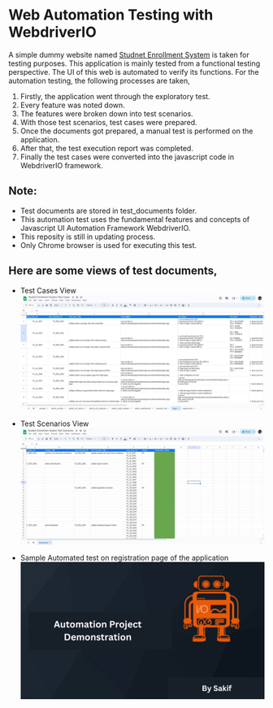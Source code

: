 # Web Automation Testing with WebdriverIO
A simple dummy website named [Studnet Enrollment System](https://code-projects.org/student-enrollment-in-php-with-source-code/) is taken for testing purposes. This application is mainly tested from a functional testing perspective. The UI of this web is automated to verify its functions. For the automation testing, the following processes are taken,
1. Firstly, the application went through the exploratory test.
2. Every feature was noted down.
3. The features were broken down into test scenarios.
4. With those test scenarios, test cases were prepared.
5. Once the documents got prepared, a manual test is performed on the application.
6. After that, the test execution report was completed.
7. Finally the test cases were converted into the javascript code in WebdriverIO framework.

## Note: 
* Test documents are stored in test_documents folder.
* This automation test uses the fundamental features and concepts of Javascript UI Automation Framework WebdriverIO.
* This reposity is still in updating process.
* Only Chrome browser is used for executing  this test.

## Here are some views of test documents,
* Test Cases View
  ![Test Scenarios View](glimps/test_cases.JPG)

* Test Scenarios View
  ![Test Scenarios View](glimps/test_scenarios.JPG)

* Sample Automated test on registration page of the application
  [![Watch the video](glimps/Automation_Project_Demonstration.png)](https://www.youtube.com/watch?v=Y7ph78b-rMU) 
